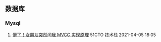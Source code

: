 ## 数据库

### Mysql

1. [懵了！女朋友突然问我 MVCC 实现原理](https://mp.weixin.qq.com/s/AY75GsoMys1jqpLD3cMtSg) <el-tag type="success">51CTO 技术栈 2021-04-05 18:05</el-tag>
